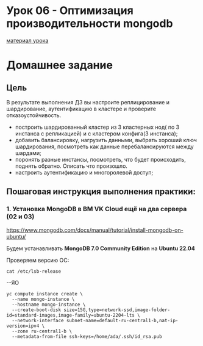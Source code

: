 # Урок 06 - Оптимизация производительности mongodb
[материал урока](lesson06.txt)


# Домашнее задание
## Цель
В результате выполнения ДЗ вы настроите реплицирование и шардирование, аутентификацию в кластере и проверите отказоустойчивость.

- построить шардированный кластер из 3 кластерных нод( по 3 инстанса с репликацией) и с кластером конфига(3 инстанса);
- добавить балансировку, нагрузить данными, выбрать хороший ключ шардирования, посмотреть как данные перебалансируются между шардами;
- поронять разные инстансы, посмотреть, что будет происходить, поднять обратно. Описать что произошло.
- настроить аутентификацию и многоролевой доступ;

## Пошаговая инструкция выполнения практики:

### 1. Установка MongoDB в ВМ VK Cloud ещё на два сервера (02 и 03)
   
https://www.mongodb.com/docs/manual/tutorial/install-mongodb-on-ubuntu/

Будем устанавливать **MongoDB 7.0 Community Edition** на **Ubuntu 22.04**

Проверяем версию ОС:

    cat /etc/lsb-release



--ЯО
```
yc compute instance create \
  --name mongo-instance \
  --hostname mongo-instance \
  --create-boot-disk size=15G,type=network-ssd,image-folder-id=standard-images,image-family=ubuntu-2204-lts \
  --network-interface subnet-name=default-ru-central1-b,nat-ip-version=ipv4 \
  --zone ru-central1-b \
  --metadata-from-file ssh-keys=/home/ada/.ssh/id_rsa.pub
```
